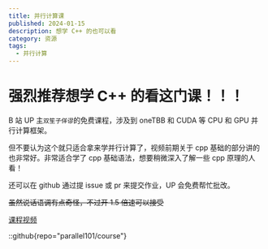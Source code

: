 ```yaml
---
title: 并行计算课
published: 2024-01-15
description: 想学 C++ 的也可以看
category: 资源
tags:
  - 并行计算
---
```


# 强烈推荐想学 C++ 的看这门课！！！

B 站 UP 主`双笙子佯谬`的免费课程，涉及到 oneTBB 和 CUDA 等 CPU 和 GPU 并行计算框架。

但不要认为这个就只适合拿来学并行计算了，视频前期关于 cpp 基础的部分讲的也非常好。非常适合学了 cpp 基础语法，想要稍微深入了解一些 cpp 原理的人看！

还可以在 github 通过提 issue 或 pr 来提交作业，UP 会免费帮忙批改。

~~虽然说话语调有点奇怪，不过开 1.5 倍速可以接受~~

[课程视频](https://www.bilibili.com/video/BV1fa411r7zp)

::github{repo="parallel101/course"}
